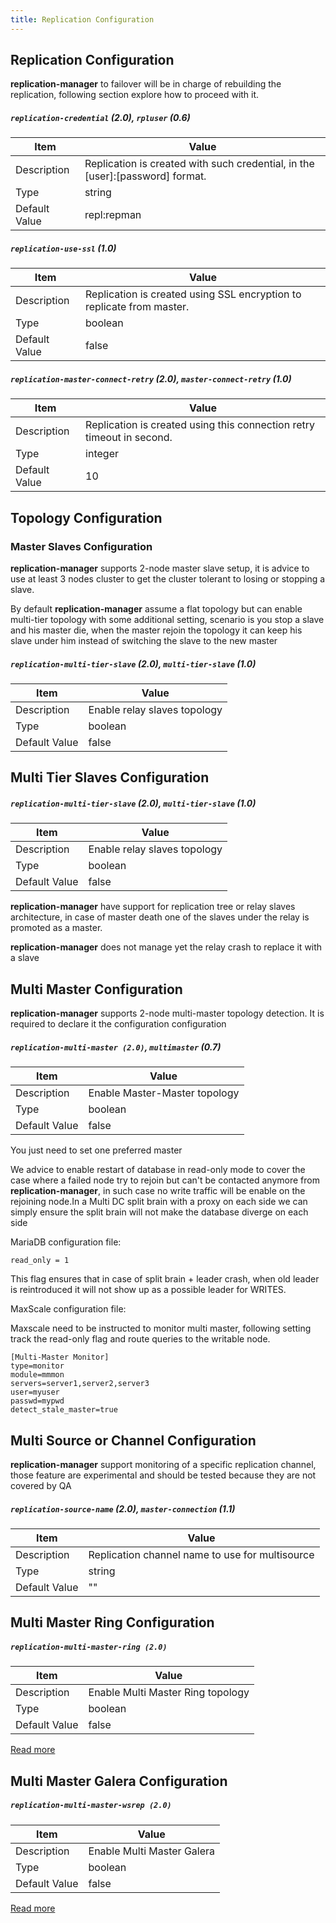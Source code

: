 ```yaml
---
title: Replication Configuration
---
```

## Replication Configuration

**replication-manager**  to failover will be in charge of rebuilding the replication, following section explore how to proceed with it.

##### `replication-credential` (2.0), `rpluser` (0.6)

| Item | Value |
| ---- | ----- |
| Description | Replication is created with such credential, in the [user]:[password] format. |
| Type | string |
| Default Value | repl:repman |   


##### `replication-use-ssl` (1.0)

| Item | Value |
| ---- | ----- |
| Description | Replication is created using SSL encryption to replicate from master. |
| Type | boolean |
| Default Value | false |   

##### `replication-master-connect-retry` (2.0), `master-connect-retry` (1.0)

| Item | Value |
| ---- | ----- |
| Description | Replication is created using this connection retry timeout in second. |
| Type | integer |
| Default Value | 10 |   


## Topology Configuration

### Master Slaves Configuration

**replication-manager**  supports 2-node master slave setup, it is advice to use at least 3 nodes cluster to get the cluster tolerant to losing or stopping a slave.  


By default **replication-manager** assume a flat topology but can enable multi-tier topology with some additional setting, scenario is you stop a slave and his master die, when the master rejoin the topology it can keep his slave under him instead of switching the slave to the new master

##### `replication-multi-tier-slave` (2.0), `multi-tier-slave` (1.0)

| Item | Value |
| ---- | ----- |
| Description | Enable relay slaves topology |
| Type | boolean |
| Default Value | false |   

## Multi Tier Slaves Configuration

##### `replication-multi-tier-slave` (2.0), `multi-tier-slave` (1.0)

| Item | Value |
| ---- | ----- |
| Description | Enable relay slaves topology |
| Type | boolean |
| Default Value | false |   

**replication-manager**  have support for replication tree or relay slaves architecture, in case of master death one of the slaves under the relay is promoted as a master.

**replication-manager** does not manage yet the relay crash to replace it with a slave

## Multi Master Configuration

**replication-manager**  supports 2-node multi-master topology detection. It is required to declare it the configuration configuration

##### `replication-multi-master (2.0)`, `multimaster` (0.7)

| Item | Value |
| ---- | ----- |
| Description | Enable Master-Master topology |
| Type | boolean |
| Default Value | false |  

You just need to set one preferred master

We advice to enable restart of database in read-only mode to cover the case where a failed node try to rejoin but can't be contacted anymore from **replication-manager**, in such case no write traffic will be enable on the rejoining node.In a Multi DC split brain with a proxy on each side we can simply ensure the split brain will not make the database diverge on each side    

MariaDB configuration file:  

```
read_only = 1
```

This flag ensures that in case of split brain + leader crash, when old leader is reintroduced it will not show up as a possible leader for WRITES.


MaxScale configuration file:  

Maxscale need to be instructed to monitor multi master, following setting track the read-only flag and route queries to the writable node.

```    
[Multi-Master Monitor]
type=monitor
module=mmmon
servers=server1,server2,server3
user=myuser
passwd=mypwd
detect_stale_master=true
```

## Multi Source or Channel Configuration

**replication-manager**  support monitoring of a specific replication channel, those feature are experimental and should be tested because they are not covered by QA

##### `replication-source-name` (2.0), `master-connection` (1.1)

| Item | Value |
| ---- | ----- |
| Description | Replication channel name to use for multisource |
| Type | string |
| Default Value | "" |  

## Multi Master Ring Configuration

##### `replication-multi-master-ring (2.0)`

| Item | Value |
| ---- | ----- |
| Description | Enable Multi Master Ring topology |
| Type | boolean |
| Default Value | false |  

[Read more](/architecture/topologies/multi-master-ring)

## Multi Master Galera Configuration

##### `replication-multi-master-wsrep (2.0)`

| Item | Value |
| ---- | ----- |
| Description | Enable Multi Master Galera  |
| Type | boolean |
| Default Value | false |  

[Read more](/architecture/topologies/multi-master-wsrep)
